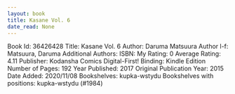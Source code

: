 ```yaml
---
layout: book
title: Kasane Vol. 6
date_read: None
---
```


Book Id: 36426428
Title: Kasane Vol. 6
Author: Daruma Matsuura
Author l-f: Matsuura, Daruma
Additional Authors: 
ISBN: 
My Rating: 0
Average Rating: 4.11
Publisher: Kodansha Comics Digital-First!
Binding: Kindle Edition
Number of Pages: 192
Year Published: 2017
Original Publication Year: 2015
Date Added: 2020/11/08
Bookshelves: kupka-wstydu
Bookshelves with positions: kupka-wstydu (#1984)


